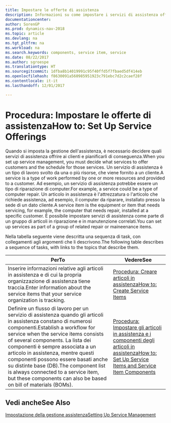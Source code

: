 ```yaml
---
title: Impostare le offerte di assistenza
description: Informazioni su come impostare i servizi di assistenza offerti ai clienti.
documentationcenter: 
author: SorenGP
ms.prod: dynamics-nav-2018
ms.topic: article
ms.devlang: na
ms.tgt_pltfrm: na
ms.workload: na
ms.search.keywords: components, service item, service
ms.date: 08/22/2017
ms.author: sgroespe
ms.translationtype: HT
ms.sourcegitcommit: 1dfba8b14019991c95f40ffd5f7fbaed5df414eb
ms.openlocfilehash: f8630091a560985951923c791ebc7d2c2caef28f
ms.contentlocale: it-it
ms.lasthandoff: 12/01/2017

---
```


# <a name="how-to-set-up-service-offerings"></a><span data-ttu-id="ac0b5-103">Procedura: Impostare le offerte di assistenza</span><span class="sxs-lookup"><span data-stu-id="ac0b5-103">How to: Set Up Service Offerings</span></span>
<span data-ttu-id="ac0b5-104">Quando si imposta la gestione dell'assistenza, è necessario decidere quali servizi di assistenza offrire ai clienti e pianificarli di conseguenza.</span><span class="sxs-lookup"><span data-stu-id="ac0b5-104">When you set up service management, you must decide what services to offer customers and the schedule for those services.</span></span> <span data-ttu-id="ac0b5-105">Un servizio di assistenza è un tipo di lavoro svolto da una o più risorse, che viene fornito a un cliente.</span><span class="sxs-lookup"><span data-stu-id="ac0b5-105">A service is a type of work performed by one or more resources and provided to a customer.</span></span> <span data-ttu-id="ac0b5-106">Ad esempio, un servizio di assistenza potrebbe essere un tipo di riparazione di computer.</span><span class="sxs-lookup"><span data-stu-id="ac0b5-106">For example, a service could be a type of computer repair.</span></span> <span data-ttu-id="ac0b5-107">Un articolo in assistenza è l'attrezzatura o l'articolo che richiede assistenza, ad esempio, il computer da riparare, installato presso la sede di un dato cliente.</span><span class="sxs-lookup"><span data-stu-id="ac0b5-107">A service item is the equipment or item that needs servicing, for example, the computer that needs repair, installed at a specific customer.</span></span> <span data-ttu-id="ac0b5-108">È possibile impostare servizi di assistenza come parte di un gruppo di articoli in riparazione e in manutenzione correlati.</span><span class="sxs-lookup"><span data-stu-id="ac0b5-108">You can set up services as part of a group of related repair or maineenance items.</span></span>  
  
<span data-ttu-id="ac0b5-109">Nella tabella seguente viene descritta una sequenza di task, con collegamenti agli argomenti che li descrivono.</span><span class="sxs-lookup"><span data-stu-id="ac0b5-109">The following table describes a sequence of tasks, with links to the topics that describe them.</span></span>  
  
|<span data-ttu-id="ac0b5-110">**Per**</span><span class="sxs-lookup"><span data-stu-id="ac0b5-110">**To**</span></span>|<span data-ttu-id="ac0b5-111">**Vedere**</span><span class="sxs-lookup"><span data-stu-id="ac0b5-111">**See**</span></span>|  
|------------|-------------|  
|<span data-ttu-id="ac0b5-112">Inserire informazioni relative agli articoli in assistenza e di cui la propria organizzazione di assistenza tiene traccia.</span><span class="sxs-lookup"><span data-stu-id="ac0b5-112">Enter information about the service items that your service organization is tracking.</span></span>|[<span data-ttu-id="ac0b5-113">Procedura: Creare articoli in assistenza</span><span class="sxs-lookup"><span data-stu-id="ac0b5-113">How to: Create Service Items</span></span>](service-how-to-create-service-items.md)|  
|<span data-ttu-id="ac0b5-114">Definire un flusso di lavoro per un servizio di assistenza quando gli articoli in assistenza constano di numerosi componenti.</span><span class="sxs-lookup"><span data-stu-id="ac0b5-114">Establish a workflow for service when the service items consists of several components.</span></span> <span data-ttu-id="ac0b5-115">La lista dei componenti è sempre associata a un articolo in assistenza, mentre questi componenti possono essere basati anche su distinte base (DB).</span><span class="sxs-lookup"><span data-stu-id="ac0b5-115">The component list is always connected to a service item, but these components can also be based on bill of materials (BOMs).</span></span>|[<span data-ttu-id="ac0b5-116">Procedura: Impostare gli articoli in assistenza e i componenti degli articoli in assistenza</span><span class="sxs-lookup"><span data-stu-id="ac0b5-116">How to: Set Up Service Items and Service Item Components</span></span>](service-how-setup-service-items.md)|  
  
## <a name="see-also"></a><span data-ttu-id="ac0b5-117">Vedi anche</span><span class="sxs-lookup"><span data-stu-id="ac0b5-117">See Also</span></span>  
[<span data-ttu-id="ac0b5-118">Impostazione della gestione assistenza</span><span class="sxs-lookup"><span data-stu-id="ac0b5-118">Setting Up Service Management</span></span>](service-setup-service.md)   
